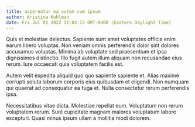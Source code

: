 ```yaml
---
title: aspernatur ea autem cum ipsum
author: Kristina Kuhlman
date: Fri Jul 01 2022 11:02:13 GMT-0400 (Eastern Daylight Time)
---
```

Quis et molestiae delectus. Sapiente sunt amet voluptates officia enim earum libero voluptas. Non veniam omnis perferendis dolor sint dolores accusamus voluptas. Minima ab voluptate sed praesentium et ipsa dignissimos distinctio. Illo fugit autem illum aliquam non recusandae eius rerum. Iure occaecati quia voluptatem facilis est.

 Autem velit expedita aliquid quo quo sapiente sapiente et. Alias maxime corrupti soluta laborum corporis eius quibusdam et eligendi. Non numquam qui quaerat ad consequatur ea fuga et. Nulla consectetur rerum perferendis ipsa.

 Necessitatibus vitae dicta. Molestiae repellat eum. Voluptatum non rerum voluptatem rerum. Sunt cupiditate magnam maiores voluptatum labore excepturi. Quasi minus ipsum ullam a mollitia modi dolorem.